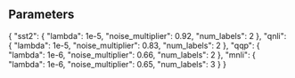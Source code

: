 ## Parameters
{
  "sst2": {
    "lambda": 1e-5,
    "noise_multiplier": 0.92,
    "num_labels": 2
  },
  "qnli": {
    "lambda": 1e-5,
    "noise_multiplier": 0.83,
    "num_labels": 2
  },
  "qqp": {
    "lambda": 1e-6,
    "noise_multiplier": 0.66,
    "num_labels": 2
  },
  "mnli": {
    "lambda": 1e-6,
    "noise_multiplier": 0.65,
    "num_labels": 3
  }
}

